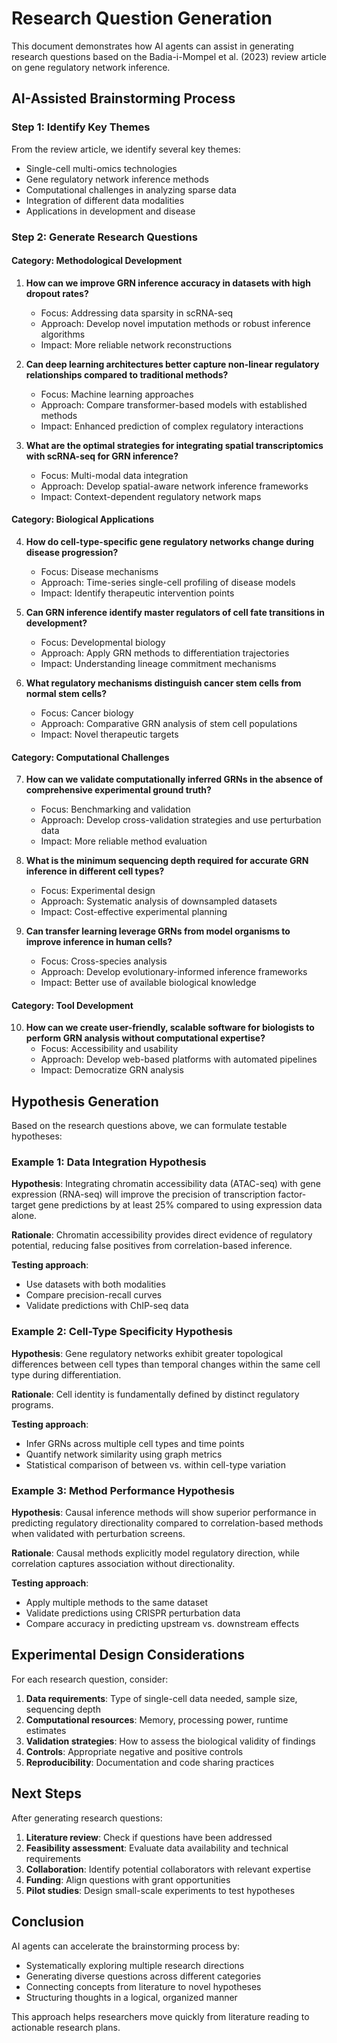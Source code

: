 # Research Question Generation

This document demonstrates how AI agents can assist in generating research questions based on the Badia-i-Mompel et al. (2023) review article on gene regulatory network inference.

## AI-Assisted Brainstorming Process

### Step 1: Identify Key Themes

From the review article, we identify several key themes:
- Single-cell multi-omics technologies
- Gene regulatory network inference methods
- Computational challenges in analyzing sparse data
- Integration of different data modalities
- Applications in development and disease

### Step 2: Generate Research Questions

#### Category: Methodological Development

1. **How can we improve GRN inference accuracy in datasets with high dropout rates?**
   - Focus: Addressing data sparsity in scRNA-seq
   - Approach: Develop novel imputation methods or robust inference algorithms
   - Impact: More reliable network reconstructions

2. **Can deep learning architectures better capture non-linear regulatory relationships compared to traditional methods?**
   - Focus: Machine learning approaches
   - Approach: Compare transformer-based models with established methods
   - Impact: Enhanced prediction of complex regulatory interactions

3. **What are the optimal strategies for integrating spatial transcriptomics with scRNA-seq for GRN inference?**
   - Focus: Multi-modal data integration
   - Approach: Develop spatial-aware network inference frameworks
   - Impact: Context-dependent regulatory network maps

#### Category: Biological Applications

4. **How do cell-type-specific gene regulatory networks change during disease progression?**
   - Focus: Disease mechanisms
   - Approach: Time-series single-cell profiling of disease models
   - Impact: Identify therapeutic intervention points

5. **Can GRN inference identify master regulators of cell fate transitions in development?**
   - Focus: Developmental biology
   - Approach: Apply GRN methods to differentiation trajectories
   - Impact: Understanding lineage commitment mechanisms

6. **What regulatory mechanisms distinguish cancer stem cells from normal stem cells?**
   - Focus: Cancer biology
   - Approach: Comparative GRN analysis of stem cell populations
   - Impact: Novel therapeutic targets

#### Category: Computational Challenges

7. **How can we validate computationally inferred GRNs in the absence of comprehensive experimental ground truth?**
   - Focus: Benchmarking and validation
   - Approach: Develop cross-validation strategies and use perturbation data
   - Impact: More reliable method evaluation

8. **What is the minimum sequencing depth required for accurate GRN inference in different cell types?**
   - Focus: Experimental design
   - Approach: Systematic analysis of downsampled datasets
   - Impact: Cost-effective experimental planning

9. **Can transfer learning leverage GRNs from model organisms to improve inference in human cells?**
   - Focus: Cross-species analysis
   - Approach: Develop evolutionary-informed inference frameworks
   - Impact: Better use of available biological knowledge

#### Category: Tool Development

10. **How can we create user-friendly, scalable software for biologists to perform GRN analysis without computational expertise?**
    - Focus: Accessibility and usability
    - Approach: Develop web-based platforms with automated pipelines
    - Impact: Democratize GRN analysis

## Hypothesis Generation

Based on the research questions above, we can formulate testable hypotheses:

### Example 1: Data Integration Hypothesis
**Hypothesis**: Integrating chromatin accessibility data (ATAC-seq) with gene expression (RNA-seq) will improve the precision of transcription factor-target gene predictions by at least 25% compared to using expression data alone.

**Rationale**: Chromatin accessibility provides direct evidence of regulatory potential, reducing false positives from correlation-based inference.

**Testing approach**: 
- Use datasets with both modalities
- Compare precision-recall curves
- Validate predictions with ChIP-seq data

### Example 2: Cell-Type Specificity Hypothesis
**Hypothesis**: Gene regulatory networks exhibit greater topological differences between cell types than temporal changes within the same cell type during differentiation.

**Rationale**: Cell identity is fundamentally defined by distinct regulatory programs.

**Testing approach**:
- Infer GRNs across multiple cell types and time points
- Quantify network similarity using graph metrics
- Statistical comparison of between vs. within cell-type variation

### Example 3: Method Performance Hypothesis
**Hypothesis**: Causal inference methods will show superior performance in predicting regulatory directionality compared to correlation-based methods when validated with perturbation screens.

**Rationale**: Causal methods explicitly model regulatory direction, while correlation captures association without directionality.

**Testing approach**:
- Apply multiple methods to the same dataset
- Validate predictions using CRISPR perturbation data
- Compare accuracy in predicting upstream vs. downstream effects

## Experimental Design Considerations

For each research question, consider:

1. **Data requirements**: Type of single-cell data needed, sample size, sequencing depth
2. **Computational resources**: Memory, processing power, runtime estimates
3. **Validation strategies**: How to assess the biological validity of findings
4. **Controls**: Appropriate negative and positive controls
5. **Reproducibility**: Documentation and code sharing practices

## Next Steps

After generating research questions:

1. **Literature review**: Check if questions have been addressed
2. **Feasibility assessment**: Evaluate data availability and technical requirements
3. **Collaboration**: Identify potential collaborators with relevant expertise
4. **Funding**: Align questions with grant opportunities
5. **Pilot studies**: Design small-scale experiments to test hypotheses

## Conclusion

AI agents can accelerate the brainstorming process by:
- Systematically exploring multiple research directions
- Generating diverse questions across different categories
- Connecting concepts from literature to novel hypotheses
- Structuring thoughts in a logical, organized manner

This approach helps researchers move quickly from literature reading to actionable research plans.
